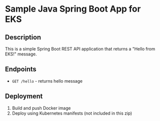 # Sample Java Spring Boot App for EKS

## Description
This is a simple Spring Boot REST API application that returns a "Hello from EKS!" message.

## Endpoints
- `GET /hello` - returns hello message

## Deployment
1. Build and push Docker image
2. Deploy using Kubernetes manifests (not included in this zip)
